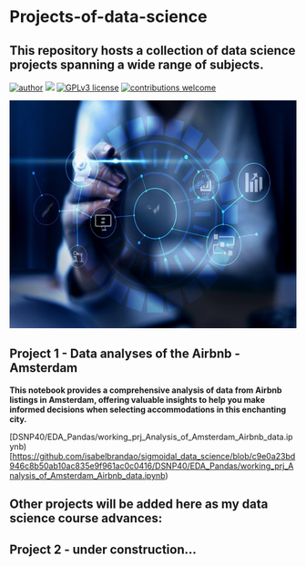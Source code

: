 # Projects-of-data-science
## This repository hosts a collection of data science projects spanning a wide range of subjects.

[![author](https://img.shields.io/badge/author-isabelbrandao-red.svg)](https://www.linkedin.com/in/isabelbrandao/) [![](https://img.shields.io/badge/python-3.7+-blue.svg)](https://www.python.org/downloads/release/python-365/) [![GPLv3 license](https://img.shields.io/badge/License-GPLv3-blue.svg)](http://perso.crans.org/besson/LICENSE.html) [![contributions welcome](https://img.shields.io/badge/contributions-welcome-brightgreen.svg?style=flat)](https://github.com/rafaelnduarte/portfolio/issues)

<p align="center">
  <img src="https://github.com/isabelbrandao/Projects-of-data-science/blob/main/prj01_figure.jpeg" alt="cool image related to my first GitHub project"height=400px >
</p>

## Project 1 - Data analyses of the Airbnb - Amsterdam

**This notebook provides a comprehensive analysis of data from Airbnb listings in Amsterdam, offering valuable insights to help you make informed decisions when selecting accommodations in this enchanting city.**

[DSNP40/EDA_Pandas/working_prj_Analysis_of_Amsterdam_Airbnb_data.ipynb)
[https://github.com/isabelbrandao/sigmoidal_data_science/blob/c9e0a23bd946c8b50ab10ac835e9f961ac0c0416/DSNP40/EDA_Pandas/working_prj_Analysis_of_Amsterdam_Airbnb_data.ipynb)
## Other projects will be added here as my data science course advances:

## Project 2 - under construction...
